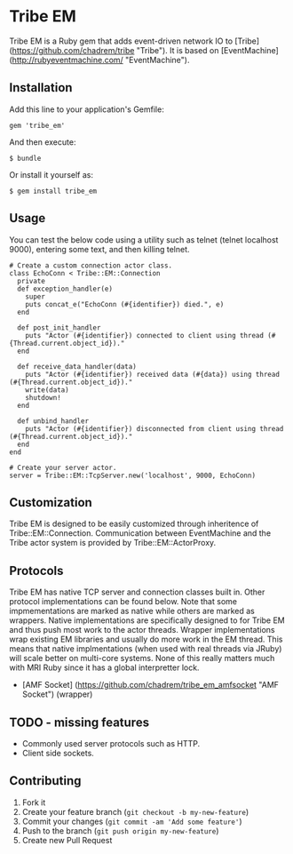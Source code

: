 # Tribe EM

Tribe EM is a Ruby gem that adds event-driven network IO to [Tribe] (https://github.com/chadrem/tribe "Tribe").
It is based on [EventMachine] (http://rubyeventmachine.com/ "EventMachine").

## Installation

Add this line to your application's Gemfile:

    gem 'tribe_em'

And then execute:

    $ bundle

Or install it yourself as:

    $ gem install tribe_em

## Usage

You can test the below code using a utility such as telnet (telnet localhost 9000), entering some text, and then killing telnet.

    # Create a custom connection actor class.
    class EchoConn < Tribe::EM::Connection
      private
      def exception_handler(e)
        super
        puts concat_e("EchoConn (#{identifier}) died.", e)
      end

      def post_init_handler
        puts "Actor (#{identifier}) connected to client using thread (#{Thread.current.object_id})."
      end

      def receive_data_handler(data)
        puts "Actor (#{identifier}) received data (#{data}) using thread (#{Thread.current.object_id})."
        write(data)
        shutdown!
      end

      def unbind_handler
        puts "Actor (#{identifier}) disconnected from client using thread (#{Thread.current.object_id})."
      end
    end

    # Create your server actor.
    server = Tribe::EM::TcpServer.new('localhost', 9000, EchoConn)

## Customization

Tribe EM is designed to be easily customized through inheritence of Tribe::EM::Connection.
Communication between EventMachine and the Tribe actor system is provided by Tribe::EM::ActorProxy.

## Protocols

Tribe EM has native TCP server and connection classes built in.
Other protocol implementations can be found below.
Note that some impmementations are marked as native while others are marked as wrappers.
Native implementations are specifically designed to for Tribe EM and thus push most work to the actor threads.
Wrapper implementations wrap existing EM libraries and usually do more work in the EM thread.
This means that native implmentations (when used with real threads via JRuby) will scale better on multi-core systems.
None of this really matters much with MRI Ruby since it has a global interpretter lock.

- [AMF Socket] (https://github.com/chadrem/tribe_em_amfsocket "AMF Socket") (wrapper)

## TODO - missing features

- Commonly used server protocols such as HTTP.
- Client side sockets.

## Contributing

1. Fork it
2. Create your feature branch (`git checkout -b my-new-feature`)
3. Commit your changes (`git commit -am 'Add some feature'`)
4. Push to the branch (`git push origin my-new-feature`)
5. Create new Pull Request
